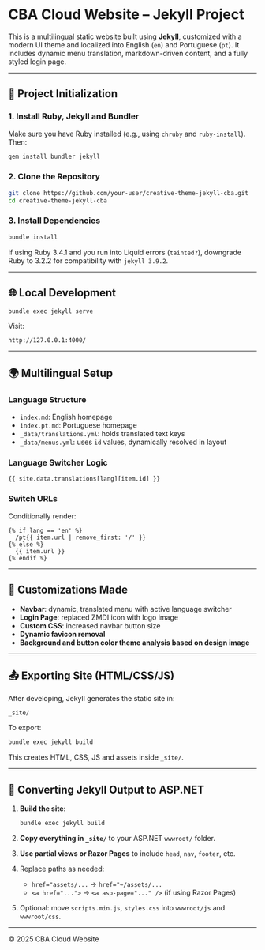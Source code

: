 # CBA Cloud Website – Jekyll Project

This is a multilingual static website built using **Jekyll**, customized with a modern UI theme and localized into English (`en`) and Portuguese (`pt`). It includes dynamic menu translation, markdown-driven content, and a fully styled login page.

---

## 🚀 Project Initialization

### 1. Install Ruby, Jekyll and Bundler

Make sure you have Ruby installed (e.g., using `chruby` and `ruby-install`). Then:

```bash
gem install bundler jekyll
```

### 2. Clone the Repository

```bash
git clone https://github.com/your-user/creative-theme-jekyll-cba.git
cd creative-theme-jekyll-cba
```

### 3. Install Dependencies

```bash
bundle install
```

If using Ruby 3.4.1 and you run into Liquid errors (`tainted?`), downgrade Ruby to 3.2.2 for compatibility with `jekyll 3.9.2`.

---

## 🌐 Local Development

```bash
bundle exec jekyll serve
```

Visit:
```
http://127.0.0.1:4000/
```

---

## 🌍 Multilingual Setup

### Language Structure

- `index.md`: English homepage
- `index.pt.md`: Portuguese homepage
- `_data/translations.yml`: holds translated text keys
- `_data/menus.yml`: uses `id` values, dynamically resolved in layout

### Language Switcher Logic

```liquid
{{ site.data.translations[lang][item.id] }}
```

### Switch URLs

Conditionally render:

```liquid
{% if lang == 'en' %}
  /pt{{ item.url | remove_first: '/' }}
{% else %}
  {{ item.url }}
{% endif %}
```

---

## 🎨 Customizations Made

- **Navbar**: dynamic, translated menu with active language switcher
- **Login Page**: replaced ZMDI icon with logo image
- **Custom CSS**: increased navbar button size
- **Dynamic favicon removal**
- **Background and button color theme analysis based on design image**

---

## 📤 Exporting Site (HTML/CSS/JS)

After developing, Jekyll generates the static site in:

```
_site/
```

To export:
```bash
bundle exec jekyll build
```

This creates HTML, CSS, JS and assets inside `_site/`.

---

## 🔄 Converting Jekyll Output to ASP.NET

1. **Build the site**:
   ```bash
   bundle exec jekyll build
   ```

2. **Copy everything in `_site/`** to your ASP.NET `wwwroot/` folder.

3. **Use partial views or Razor Pages** to include `head`, `nav`, `footer`, etc.

4. Replace paths as needed:
   - `href="assets/...` → `href="~/assets/...`
   - `<a href="...">` → `<a asp-page="..." />` (if using Razor Pages)

5. Optional: move `scripts.min.js`, `styles.css` into `wwwroot/js` and `wwwroot/css`.

---

© 2025 CBA Cloud Website
